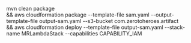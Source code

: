 mvn clean package \
  && aws cloudformation package --template-file sam.yaml --output-template-file output-sam.yaml --s3-bucket com.zerotoheroes.artifact \
  && aws cloudformation deploy --template-file output-sam.yaml --stack-name MRLambdaStack --capabilities CAPABILITY_IAM
